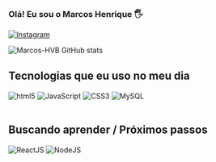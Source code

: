 ### Olá! Eu sou o Marcos Henrique 🖐


[![Instagram](https://img.shields.io/badge/Instagram-E4405F?style=for-the-badge&logo=instagram&logoColor=white)](https://www.instagram.com/marcos_hvb/)


![Marcos-HVB GitHub stats](https://github-readme-stats.vercel.app/api?username=Marcos-HVB&show_icons=true&theme=radical)


## Tecnologias que eu uso no meu dia

<div style="display: inline_block">
    <img align="center" src="https://img.shields.io/badge/HTML5-E34F26?style=for-the-badge&logo=html5&logoColor=white" alt="html5" />
    <img align="center" src="https://img.shields.io/badge/JavaScript-F7DF1E?style=for-the-badge&logo=javascript&logoColor=black" alt="JavaScript" />
    <img align="center" src="https://img.shields.io/badge/CSS3-1572B6?style=for-the-badge&logo=css3&logoColor=white" alt="CSS3" />
    <img align="center" src="https://img.shields.io/badge/MySQL-00000F?style=for-the-badge&logo=mysql&logoColor=white" alt="MySQL" />
</div>

<br>

## Buscando aprender / Próximos passos

<div style="display: inline_block">
    <img align="center" src="https://img.shields.io/badge/React-20232A?style=for-the-badge&logo=react&logoColor=61DAFB" alt="ReactJS" />
    <img align="center" src="https://img.shields.io/badge/Node.js-43853D?style=for-the-badge&logo=node.js&logoColor=white" alt="NodeJS" />
  
</div>




